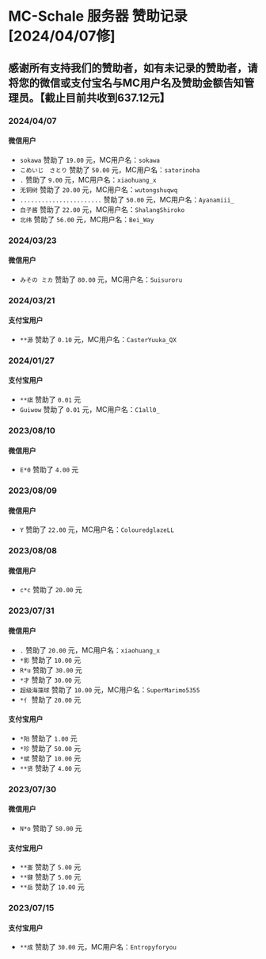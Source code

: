 # MC-Schale 服务器 赞助记录 [2024/04/07修]

## 感谢所有支持我们的赞助者，如有未记录的赞助者，请将您的微信或支付宝名与MC用户名及赞助金额告知管理员。【截止目前共收到637.12元】

### 2024/04/07

#### 微信用户

 - `sokawa` 赞助了 `19.00` 元，MC用户名：`sokawa` 
 - `こめいじ　さとり` 赞助了 `50.00` 元，MC用户名：`satorinoha` 
 - `.` 赞助了 `9.00` 元，MC用户名：`xiaohuang_x` 
 - `无铜树` 赞助了 `20.00` 元，MC用户名：`wutongshuqwq` 
 - `.......................` 赞助了 `50.00` 元，MC用户名：`Ayanamiii_` 
 - `白子酱` 赞助了 `22.00` 元，MC用户名：`ShalangShiroko` 
 - `北纬` 赞助了 `56.00` 元，MC用户名：`Bei_Way`

### 2024/03/23

#### 微信用户

 - `みその ミカ` 赞助了 `80.00` 元，MC用户名：`Suisuroru` 

### 2024/03/21

#### 支付宝用户

 - `**源` 赞助了 `0.10` 元，MC用户名：`CasterYuuka_QX`

### 2024/01/27

#### 支付宝用户

 - `**祺` 赞助了 `0.01` 元
 - `Guiwow` 赞助了 `0.01` 元，MC用户名：`C1all0_` 

### 2023/08/10

#### 微信用户

 - `E*0` 赞助了 `4.00` 元

### 2023/08/09

#### 微信用户

 - `Y` 赞助了 `22.00` 元，MC用户名：`ColouredglazeLL` 

### 2023/08/08

#### 微信用户

 - `c*c` 赞助了 `20.00` 元

### 2023/07/31

#### 微信用户

 - `.` 赞助了 `20.00` 元，MC用户名：`xiaohuang_x` 
 - `*影` 赞助了 `10.00` 元
 - `R*u` 赞助了 `30.00` 元
 - `*才` 赞助了 `30.00` 元
 - `超级海藻球` 赞助了 `10.00` 元，MC用户名：`SuperMarimo5355` 
 - `*亻` 赞助了 `20.00` 元

#### 支付宝用户

 - `*阳` 赞助了 `1.00` 元
 - `*珍` 赞助了 `50.00` 元
 - `*斌` 赞助了 `10.00` 元
 - `**贤` 赞助了 `4.00` 元

### 2023/07/30

#### 微信用户

 - `N*o` 赞助了 `50.00` 元

#### 支付宝用户

 - `**崟` 赞助了 `5.00` 元
 - `**键` 赞助了 `5.00` 元
 - `**岳` 赞助了 `10.00` 元

### 2023/07/15

#### 支付宝用户

 - `**成` 赞助了 `30.00` 元，MC用户名：`Entropyforyou` 